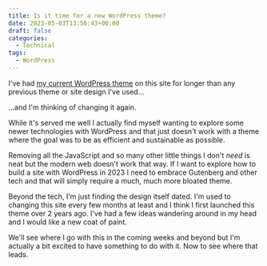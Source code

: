 ```yaml
---
title: Is it time for a new WordPress theme?
date: 2023-05-03T13:56:43+00:00
draft: false
categories:
  - Technical
tags:
  - WordPress
---
```


I've had [my current WordPress theme][1] on this site for longer than any previous theme or site design I've used...

...and I'm thinking of changing it again.

While it's served me well I actually find myself wanting to explore some newer technologies with WordPress and that just doesn't work with a theme where the goal was to be as efficient and sustainable as possible.

Removing all the JavaScript and so many other little things I don't _need_ is neat but the modern web doesn't work that way. If I want to explore how to build a site with WordPress in 2023 I need to embrace Gutenberg and other tech and that will simply require a much, much more bloated theme.

Beyond the tech, I'm just finding the design itself dated. I'm used to changing this site every few months at least and I think I first launched this theme over 2 years ago. I've had a few ideas wandering around in my head and I would like a new coat of paint.

We'll see where I go with this in the coming weeks and beyond but I'm actually a bit excited to have something to do with it. Now to see where that leads.

 [1]: https://github.com/chriswiegman/chriswiegman-theme